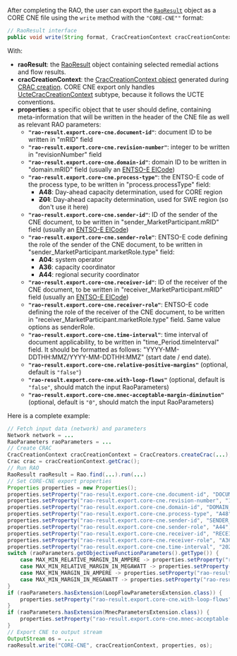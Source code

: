 After completing the RAO, the user can export the [`RaoResult`](/output-data/rao-result.md) object as a CORE CNE file using the `write` method with the `"CORE-CNE""` format:

~~~java
// RaoResult interface
public void write(String format, CracCreationContext cracCreationContext, Properties properties, OutputStream outputStream)
~~~

With:
- **raoResult**: the [RaoResult](/output-data/rao-result.md) object containing selected remedial actions and flow results.
- **cracCreationContext**: the [CracCreationContext object](/input-data/crac/creation-context.md) generated during 
  [CRAC creation](/input-data/crac/import.md). CORE CNE export only handles [UcteCracCreationContext](/input-data/crac/creation-context.md#ucte-implementation) 
  subtype, because it follows the UCTE conventions.
- **properties**: a specific object that te user should define, containing meta-information that will be written 
  in the header of the CNE file as well as relevant RAO parameters:
  - **`"rao-result.export.core-cne.document-id"`**: document ID to be written in "mRID" field
  - **`"rao-result.export.core-cne.revision-number"`**: integer to be written in "revisionNumber" field
  - **`"rao-result.export.core-cne.domain-id"`**: domain ID to be written in "domain.mRID" field (usually an [ENTSO-E EICode](https://www.entsoe.eu/data/energy-identification-codes-eic/))
  - **`"rao-result.export.core-cne.process-type"`**: the ENTSO-E code of the process type, to be written in "process.processType" field:
    - **A48**: Day-ahead capacity determination, used for CORE region
    - ~~**Z01**~~: Day-ahead capacity determination, used for SWE region (so don't use it here)
  - **`"rao-result.export.core-cne.sender-id"`**: ID of the sender of the CNE document, to be written in "sender_MarketParticipant.mRID" field 
    (usually an [ENTSO-E EICode](https://www.entsoe.eu/data/energy-identification-codes-eic/))
  - **`"rao-result.export.core-cne.sender-role"`**: ENTSO-E code defining the role of the sender of the CNE document, to be written in 
    "sender_MarketParticipant.marketRole.type" field:
    - **A04**: system operator
    - **A36**: capacity coordinator
    - **A44**: regional security coordinator
  - **`"rao-result.export.core-cne.receiver-id"`**: ID of the receiver of the CNE document, to be written in "receiver_MarketParticipant.mRID" field 
    (usually an [ENTSO-E EICode](https://www.entsoe.eu/data/energy-identification-codes-eic/))
  - **`"rao-result.export.core-cne.receiver-role"`**: ENTSO-E code defining the role of the receiver of the CNE document, to be written in
    "receiver_MarketParticipant.marketRole.type" field. Same value options as senderRole.
  - **`"rao-result.export.core-cne.time-interval"`**: time interval of document applicability, to be written in "time_Period.timeInterval" field. It should 
    be formatted as follows: "YYYY-MM-DDTHH:MMZ/YYYY-MM-DDTHH:MMZ" (start date / end date).
  - **`"rao-result.export.core-cne.relative-positive-margins"`** (optional, default is `"false"`)
  - **`"rao-result.export.core-cne.with-loop-flows"`** (optional, default is `"false"`, should match the input RaoParameters)
  - **`"rao-result.export.core-cne.mnec-acceptable-margin-diminution"`** (optional, default is `"0"`, should match the input RaoParameters)

Here is a complete example:

~~~java
// Fetch input data (network) and parameters
Network network = ...
RaoParameters raoParameters = ...
// Create CRAC
CracCreationContext cracCreationContext = CracCreators.createCrac(...);
Crac crac = cracCreationContext.getCrac();
// Run RAO
RaoResult raoResult = Rao.find(...).run(...)
// Set CORE-CNE export properties
Properties properties = new Properties();
properties.setProperty("rao-result.export.core-cne.document-id", "DOCUMENT_ID");
properties.setProperty("rao-result.export.core-cne.revision-number", "1");
properties.setProperty("rao-result.export.core-cne.domain-id", "DOMAIN_ID");
properties.setProperty("rao-result.export.core-cne.process-type", "A48"); // DAY_AHEAD_CC
properties.setProperty("rao-result.export.core-cne.sender-id", "SENDER_ID");
properties.setProperty("rao-result.export.core-cne.sender-role", "A44"); // REGIONAL_SECURITY_COORDINATOR
properties.setProperty("rao-result.export.core-cne.receiver-id", "RECEIVER_ID");
properties.setProperty("rao-result.export.core-cne.receiver-role", "A36"); // CAPACITY_COORDINATOR
properties.setProperty("rao-result.export.core-cne.time-interval", "2021-10-30T22:00Z/2021-10-31T23:00Z");
switch (raoParameters.getObjectiveFunctionParameters().getType()) {
    case MAX_MIN_RELATIVE_MARGIN_IN_AMPERE -> properties.setProperty("rao-result.export.core-cne.relative-positive-margins", "true");
    case MAX_MIN_RELATIVE_MARGIN_IN_MEGAWATT -> properties.setProperty("rao-result.export.core-cne.relative-positive-margins", "true");
    case MAX_MIN_MARGIN_IN_AMPERE -> properties.setProperty("rao-result.export.core-cne.relative-positive-margins", "false");
    case MAX_MIN_MARGIN_IN_MEGAWATT -> properties.setProperty("rao-result.export.core-cne.relative-positive-margins", "false");
}
if (raoParameters.hasExtension(LoopFlowParametersExtension.class)) {
    properties.setProperty("rao-result.export.core-cne.with-loop-flows", "true");
}
if (raoParameters.hasExtension(MnecParametersExtension.class)) {
    properties.setProperty("rao-result.export.core-cne.mnec-acceptable-margin-diminution", String.valueOf(raoParameters.getExtension(MnecParametersExtension.class).getAcceptableMarginDecrease()));
}
// Export CNE to output stream
OutputStream os = ...
raoResult.write("CORE-CNE", cracCreationContext, properties, os);
~~~
